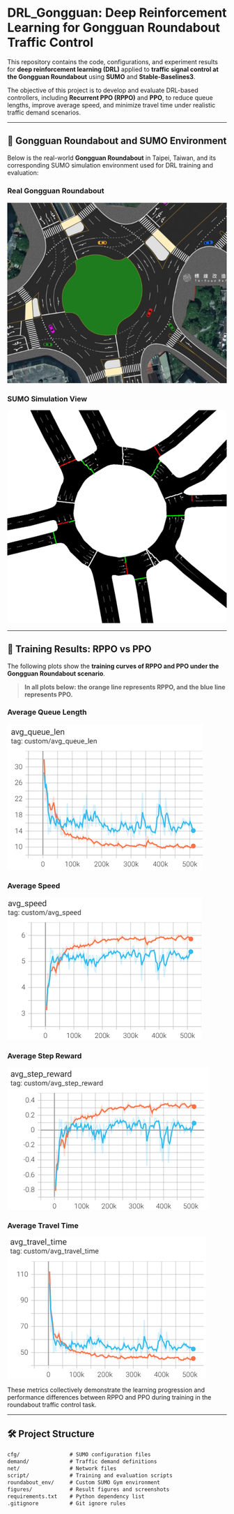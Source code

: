 # DRL_Gongguan: Deep Reinforcement Learning for Gongguan Roundabout Traffic Control

This repository contains the code, configurations, and experiment results for **deep reinforcement learning (DRL)** applied to **traffic signal control at the Gongguan Roundabout** using **SUMO** and **Stable-Baselines3**.

The objective of this project is to develop and evaluate DRL-based controllers, including **Recurrent PPO (RPPO)** and **PPO**, to reduce queue lengths, improve average speed, and minimize travel time under realistic traffic demand scenarios.

---

## 📍 Gongguan Roundabout and SUMO Environment

Below is the real-world **Gongguan Roundabout** in Taipei, Taiwan, and its corresponding SUMO simulation environment used for DRL training and evaluation:

### Real Gongguan Roundabout
![Roundabout](https://github.com/chenyuuuuuu/DRL_Gongguan/blob/main/figures/Roundabout.png?raw=true)

### SUMO Simulation View
![Sumo_roundabout](https://github.com/chenyuuuuuu/DRL_Gongguan/blob/main/figures/Sumo_roundabout.png?raw=true)

---

## 🚀 Training Results: RPPO vs PPO

The following plots show the **training curves of RPPO and PPO under the Gongguan Roundabout scenario**.

> **In all plots below: the orange line represents RPPO, and the blue line represents PPO.**

### Average Queue Length
![avg_queue_length](https://github.com/chenyuuuuuu/DRL_Gongguan/blob/main/figures/avg_queue_length.png?raw=true)

### Average Speed
![avg_speed](https://github.com/chenyuuuuuu/DRL_Gongguan/blob/main/figures/avg_speed.png?raw=true)

### Average Step Reward
![avg_step_reward](https://github.com/chenyuuuuuu/DRL_Gongguan/blob/main/figures/avg_step_reward.png?raw=true)

### Average Travel Time
![avg_travel_time](https://github.com/chenyuuuuuu/DRL_Gongguan/blob/main/figures/avg_travel_time.png?raw=true)

These metrics collectively demonstrate the learning progression and performance differences between RPPO and PPO during training in the roundabout traffic control task.

---

## 🛠️ Project Structure

```plaintext
cfg/                # SUMO configuration files
demand/             # Traffic demand definitions
net/                # Network files
script/             # Training and evaluation scripts
roundabout_env/     # Custom SUMO Gym environment
figures/            # Result figures and screenshots
requirements.txt    # Python dependency list
.gitignore          # Git ignore rules


